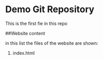 # Demo Git Repository
This is the first fie in this repo

##Website content

in this list the files of the website are shown:

1. index.html
